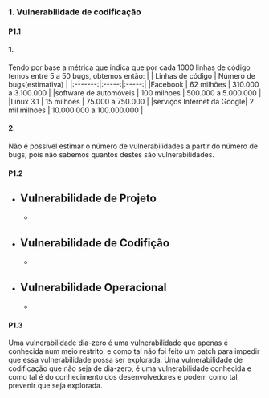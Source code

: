 ### 1. Vulnerabilidade de codificação

#### P1.1

#### 1.

Tendo por base a métrica que indica que por cada 1000 linhas de código temos entre 5 a 50 bugs, obtemos então:
|  							| Linhas de código 	|	Número de bugs(estimativa)	|
|:-------:|:-----:|:-----:|
|Facebook       			|  62 milhões   	|	310.000 a 3.100.000			|
|software de automóveis     |	100 milhoes    	|	500.000 a 5.000.000			|
|Linux 3.1         			|  15 milhoes   	|	75.000 a 750.000			|
|serviços Internet da Google|	2 mil milhoes  	|	10.000.000 a 100.000.000	|

#### 2.

Não é possível estimar o número de vulnerabilidades a partir do número de bugs, pois não sabemos quantos destes são vulnerabilidades.

#### P1.2

- Vulnerabilidade de Projeto
	-
	-

- Vulnerabilidade de Codifição
	-
	-

- Vulnerabilidade Operacional
	-
	-

#### P1.3

Uma vulnerabilidade dia-zero é uma vulnerabilidade que apenas é conhecida num meio restrito, e como tal não foi feito um patch para impedir que essa vulnerabilidade possa ser explorada. Uma vulnerabilidade de codificação que não seja de dia-zero, é uma vulnerabilidade conhecida e como tal é do conhecimento dos desenvolvedores e podem como tal prevenir que seja explorada. 


